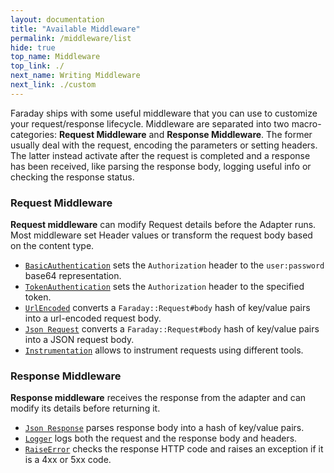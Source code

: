 ```yaml
---
layout: documentation
title: "Available Middleware"
permalink: /middleware/list
hide: true
top_name: Middleware
top_link: ./
next_name: Writing Middleware
next_link: ./custom
---
```


Faraday ships with some useful middleware that you can use to customize your request/response lifecycle.
Middleware are separated into two macro-categories: **Request Middleware** and **Response Middleware**.
The former usually deal with the request, encoding the parameters or setting headers.
The latter instead activate after the request is completed and a response has been received, like
parsing the response body, logging useful info or checking the response status.

### Request Middleware

**Request middleware** can modify Request details before the Adapter runs. Most
middleware set Header values or transform the request body based on the
content type.

* [`BasicAuthentication`][authentication] sets the `Authorization` header to the `user:password`
base64 representation.
* [`TokenAuthentication`][authentication] sets the `Authorization` header to the specified token.
* [`UrlEncoded`][url_encoded] converts a `Faraday::Request#body` hash of key/value pairs into a url-encoded request body.
* [`Json Request`][json-request] converts a `Faraday::Request#body` hash of key/value pairs into a JSON request body.
* [`Instrumentation`][instrumentation] allows to instrument requests using different tools.


### Response Middleware

**Response middleware** receives the response from the adapter and can modify its details
before returning it.

* [`Json Response`][json-response] parses response body into a hash of key/value pairs.
* [`Logger`][logger] logs both the request and the response body and headers.
* [`RaiseError`][raise_error] checks the response HTTP code and raises an exception if it is a 4xx or 5xx code.


[authentication]:       ./authentication
[url_encoded]:          ./url-encoded
[json-request]:         ./json-request
[instrumentation]:      ./instrumentation
[json-response]:        ./json-response
[logger]:               ./logger
[raise_error]:          ./raise-error
